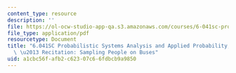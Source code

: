 ```yaml
---
content_type: resource
description: ''
file: https://ol-ocw-studio-app-qa.s3.amazonaws.com/courses/6-041sc-probabilistic-systems-analysis-and-applied-probability-fall-2013/a1cbc56fafb2c62307c66fdbcb9a9850_MIT6_041SCF13_Sampling_People_on_Buses_300k.pdf
file_type: application/pdf
resourcetype: Document
title: "6.041SC Probabilistic Systems Analysis and Applied Probability, Fall 2013Transcript\
  \ \u2013 Recitation: Sampling People on Buses"
uid: a1cbc56f-afb2-c623-07c6-6fdbcb9a9850
---
```

